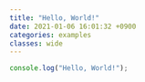 ```yaml
---
title: "Hello, World!"
date: 2021-01-06 16:01:32 +0900
categories: examples
classes: wide
---
```



```javascript
console.log("Hello, World!");
```
